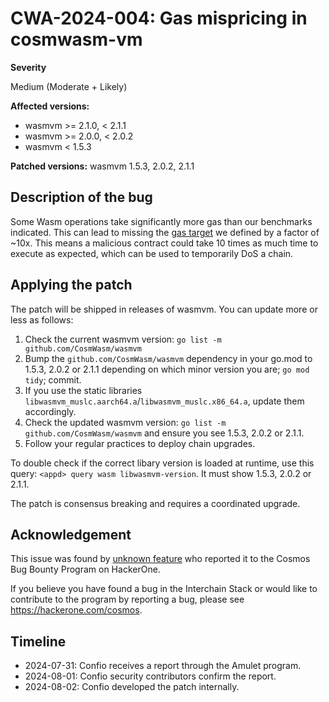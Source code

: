 # CWA-2024-004: Gas mispricing in cosmwasm-vm

**Severity**

Medium (Moderate + Likely)

**Affected versions:**

- wasmvm >= 2.1.0, < 2.1.1
- wasmvm >= 2.0.0, < 2.0.2
- wasmvm < 1.5.3

**Patched versions:** wasmvm 1.5.3, 2.0.2, 2.1.1

## Description of the bug

Some Wasm operations take significantly more gas than our benchmarks indicated.
This can lead to missing the [gas target](https://github.com/CosmWasm/cosmwasm/blob/e50490c4199a234200a497219b27f071c3409f58/docs/GAS.md#cosmwasm-gas-pricing) we defined by a factor of ~10x.
This means a malicious contract could take 10 times as much time to execute as expected,
which can be used to temporarily DoS a chain.

## Applying the patch

The patch will be shipped in releases of wasmvm. You can update more or less as follows:

1. Check the current wasmvm version: `go list -m github.com/CosmWasm/wasmvm`
2. Bump the `github.com/CosmWasm/wasmvm` dependency in your go.mod to 1.5.3, 2.0.2 or 2.1.1 depending on which minor version you are; `go mod tidy`; commit.
3. If you use the static libraries `libwasmvm_muslc.aarch64.a`/`libwasmvm_muslc.x86_64.a`, update them accordingly.
4. Check the updated wasmvm version: `go list -m github.com/CosmWasm/wasmvm` and ensure you see 1.5.3, 2.0.2 or 2.1.1.
5. Follow your regular practices to deploy chain upgrades.

To double check if the correct libary version is loaded at runtime, use this query:
`<appd> query wasm libwasmvm-version`. It must show 1.5.3, 2.0.2 or 2.1.1.

The patch is consensus breaking and requires a coordinated upgrade.

## Acknowledgement

This issue was found by [unknown feature](https://github.com/unknownfeature) who reported it to the Cosmos Bug Bounty Program on
HackerOne.

If you believe you have found a bug in the Interchain Stack or would like to contribute to the
program by reporting a bug, please see <https://hackerone.com/cosmos>.

## Timeline

- 2024-07-31: Confio receives a report through the Amulet program.
- 2024-08-01: Confio security contributors confirm the report.
- 2024-08-02: Confio developed the patch internally.
